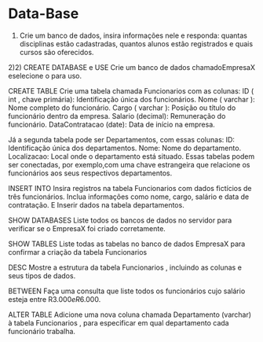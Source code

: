 # Data-Base

1) Crie um banco de dados, insira informações nele e responda: quantas disciplinas estão cadastradas,
quantos alunos estão registrados e quais cursos são oferecidos.

2)2) CREATE DATABASE e USE
Crie um banco de dados chamadoEmpresaX eselecione o para uso.

CREATE TABLE
Crie uma tabela chamada Funcionarios com as
colunas:
ID ( int , chave primária): Identificação única dos funcionários.
Nome ( varchar ): Nome completo do funcionário.
Cargo ( varchar ): Posição ou título do funcionário dentro da empresa.
Salario (decimal): Remuneração do funcionário.
DataContratacao (date): Data de início na empresa.

Já a segunda tabela pode ser Departamentos, com essas colunas:
ID: Identificação única dos departamentos.
Nome: Nome do departamento.
Localizacao: Local onde o departamento está situado.
Essas tabelas podem ser conectadas, por exemplo,com uma chave estrangeira que relacione os funcionários aos seus respectivos departamentos.

INSERT INTO
Insira registros na tabela Funcionarios com dados fictícios de três funcionários. Inclua informações como nome, cargo, salário e data de contratação. E Inserir dados na tabela departamentos.

SHOW DATABASES
Liste todos os bancos de dados no servidor para verificar se o EmpresaX foi criado corretamente.

SHOW TABLES
Liste todas as tabelas no banco de dados EmpresaX para confirmar a criação da tabela Funcionarios

DESC
Mostre a estrutura da tabela Funcionarios , incluindo as colunas e seus tipos de dados.

BETWEEN
Faça uma consulta que liste todos os funcionários cujo salário esteja entre R$3.000 e R$6.000.

ALTER TABLE
Adicione uma nova coluna chamada Departamento (varchar) à tabela Funcionarios , para especificar em
qual departamento cada funcionário trabalha.
